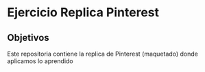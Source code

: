 # Ejercicio Replica Pinterest
## Objetivos
<p> Este repositoria contiene la replica de Pinterest (maquetado) donde aplicamos lo aprendido</p>
